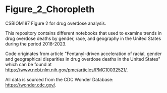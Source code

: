 # Figure_2_Choropleth
CSBIOM187 Figure 2 for drug overdose analysis. 

This repository contains different notebooks that used to examine trends in drug overdose deaths by gender, race, and geography in the United States during the period 2018-2023.

Code originates from article "Fentanyl-driven acceleration of racial, gender and geographical disparities in drug overdose deaths in the United States" which can be found at https://www.ncbi.nlm.nih.gov/pmc/articles/PMC10032521/.

All data is sourced from the CDC Wonder Database: https://wonder.cdc.gov/.
